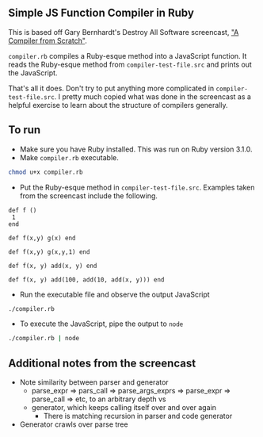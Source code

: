 ## Simple JS Function Compiler in Ruby

This is based off Gary Bernhardt's Destroy All Software screencast, ["A Compiler
from
Scratch"](https://www.destroyallsoftware.com/screencasts/catalog/a-compiler-from-scratch).

`compiler.rb` compiles a Ruby-esque method into a JavaScript function. It reads
the Ruby-esque method from `compiler-test-file.src` and prints out the
JavaScript.

That's all it does. Don't try to put anything more complicated in
`compiler-test-file.src`. I pretty much copied what was done in the screencast
as a helpful exercise to learn about the structure of compilers generally.

## To run

- Make sure you have Ruby installed. This was run on Ruby version 3.1.0.
- Make `compiler.rb` executable.

```sh
chmod u+x compiler.rb
```

- Put the Ruby-esque method in `compiler-test-file.src`. Examples taken from the
  screencast include the following.

```
def f ()
 1
end
```

```
def f(x,y) g(x) end
```

```
def f(x,y) g(x,y,1) end
```

```
def f(x, y) add(x, y) end
```

```
def f(x, y) add(100, add(10, add(x, y))) end
```

- Run the executable file and observe the output JavaScript

```sh
./compiler.rb
```

- To execute the JavaScript, pipe the output to `node`

```sh
./compiler.rb | node
```

## Additional notes from the screencast

- Note similarity between parser and generator
  - parse_expr => pars_call => parse_args_exprs => parse_expr => parse_call => etc, to an arbitrary depth
    vs
  - generator, which keeps calling itself over and over again
    - There is matching recursion in parser and code generator
- Generator crawls over parse tree
